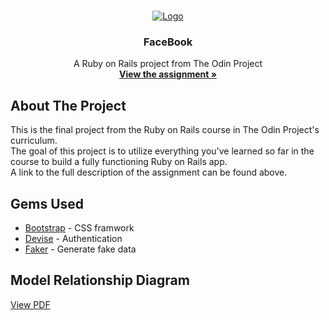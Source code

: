 <!-- PROJECT LOGO -->
<br />
<p align="center">
  <a href="https://www.theodinproject.com">
    <img src="https://www.theodinproject.com/assets/odin-logo-2d729f16279e9fc3b58ce847eacf07f883bdfc95eb23bb5064ed59d36ef551d6.svg" alt="Logo">
  </a>

  <h3 align="center">FaceBook</h3>

  <p align="center">
    A Ruby on Rails project from The Odin Project
    <br />
    <a href="https://www.theodinproject.com/courses/ruby-on-rails/lessons/final-project"><strong>View the assignment »</strong></a>
    <br />
  </p>
</p>

<!-- ABOUT THE PROJECT -->
## About The Project

This is the final project from the Ruby on Rails course in The Odin Project's curriculum.<br />
The goal of this project is to utilize everything you've learned so far in the course to build a fully functioning Ruby on Rails app.<br />
A link to the full description of the assignment can be found above.

## Gems Used

* <a href="https://rubygems.org/gems/bootstrap">Bootstrap</a> - CSS framwork
* <a href="https://rubygems.org/gems/devise">Devise</a> - Authentication
* <a href="https://rubygems.org/gems/faker">Faker</a> - Generate fake data

## Model Relationship Diagram

<p><a href="erd.pdf">View PDF</a></p>
